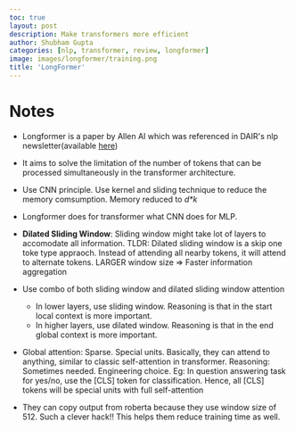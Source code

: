 ```yaml
---
toc: true
layout: post
description: Make transformers more efficient
author: Shubham Gupta
categories: [nlp, transformer, review, longformer]
image: images/longformer/training.png
title: 'LongFormer'
---
```


# Notes 

- Longformer is a paper by Allen AI which was referenced in DAIR's nlp newsletter(available [here](https://dair.ai/NLP_Newsletter_10_en/))
- It aims to solve the limitation of the number of tokens that can be processed simultaneously in the transformer architecture.
- Use CNN principle. Use kernel and sliding technique to reduce the memory comsumption. Memory reduced to _d*k_
- Longformer does for transformer what CNN does for MLP.
- **Dilated Sliding Window**: Sliding window might take lot of layers to accomodate all information. TLDR: Dilated sliding window is a skip one toke type appraoch. Instead of attending all nearby tokens, it will attend to alternate tokens. LARGER window size => Faster information aggregation
- Use combo of both sliding window and dilated sliding window attention
  - In lower layers, use sliding window. Reasoning is that in the start local context is more important.
  - In higher layers, use dilated window. Reasoning is that in the end global context is more important.

- Global attention: Sparse. Special units. Basically, they can attend to anything, similar to classic self-attention in transformer. Reasoning: Sometimes needed. Engineering choice. Eg: In question answering task for yes/no, use the [CLS] token for classification. Hence, all [CLS] tokens will be special units with full self-attention

- They can copy output from roberta because they use window size of 512. Such a clever hack!! This helps them reduce training time as well.
